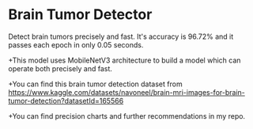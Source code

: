 # Brain Tumor Detector
Detect brain tumors precisely and fast. It's accuracy is 96.72% and it passes each epoch in only 0.05 seconds.

+This model uses MobileNetV3 architecture to build a model which can operate both precisely and fast.

+You can find this brain tumor detection dataset from https://www.kaggle.com/datasets/navoneel/brain-mri-images-for-brain-tumor-detection?datasetId=165566

+You can find precision charts and further recommendations in my repo.

